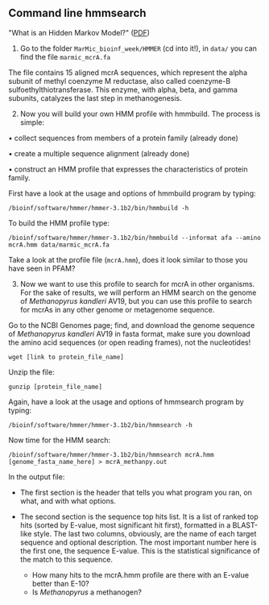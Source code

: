 ## Command line hmmsearch

"What is an Hidden Markov Model?" ([PDF](https://github.com/ChiaraVanni/MarMic_bioinf_week/blob/master/HMMER/hmm_primer.pdf))

1. Go to the folder `MarMic_bioinf_week/HMMER` (cd into it!), in `data/` you can find the file `marmic_mcrA.fa`

  The file contains 15 aligned mcrA sequences, which represent the alpha subunit of methyl coenzyme M reductase, also called coenzyme-B sulfoethylthiotransferase. This enzyme, with alpha, beta, and gamma subunits, catalyzes the last step in methanogenesis.

2. Now you will build your own HMM profile with hmmbuild. The process is simple:

  • collect sequences from members of a protein family (already done)

  • create a multiple sequence alignment (already done)

  • construct an HMM profile that expresses the characteristics of protein family.

First have a look at the usage and options of hmmbuild program by typing:

`/bioinf/software/hmmer/hmmer-3.1b2/bin/hmmbuild -h`

To build the HMM profile type:

`/bioinf/software/hmmer/hmmer-3.1b2/bin/hmmbuild --informat afa --amino mcrA.hmm data/marmic_mcrA.fa`

Take a look at the profile file (`mcrA.hmm`), does it look similar to those you have seen in PFAM?

3. Now we want to use this profile to search for mcrA in other organisms. For the sake of results, we will perform an HMM search on the genome of *Methanopyrus kandleri* AV19, but you can use this profile to search for mcrAs in any other genome or metagenome sequence.

Go to the NCBI Genomes page; find, and download the genome sequence of *Methanopyrus kandleri* AV19 in fasta format, make sure you download the amino acid sequences (or open reading frames), not the nucleotides!

`wget [link to protein_file_name]`

<!---
`wget "ftp://ftp.ncbi.nlm.nih.gov/genomes/all/GCA/000/007/185/GCA_000007185.1_ASM718v1/GCA_000007185.1_ASM718v1_protein.faa.gz"`
--->

Unzip the file:

`gunzip [protein_file_name]`

Again, have a look at the usage and options of hmmsearch program by typing:

`/bioinf/software/hmmer/hmmer-3.1b2/bin/hmmsearch -h`

Now time for the HMM search:

`/bioinf/software/hmmer/hmmer-3.1b2/bin/hmmsearch mcrA.hmm [genome_fasta_name_here] > mcrA_methanpy.out`

In the output file:

- The first section is the header that tells you what program you ran, on what, and with what options.

- The second section is the sequence top hits list. It is a list of ranked top hits (sorted by E-value, most significant hit first), formatted in a BLAST-like style. The last two columns, obviously, are the name of each target sequence and optional description. The most important number here is the first one, the sequence E-value. This is the statistical significance of the match to this sequence.

  - How many hits to the mcrA.hmm profile are there with an E-value better than E-10?
  - Is *Methanopyrus* a methanogen?
